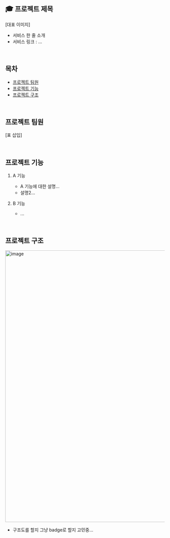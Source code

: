 ## 🎓 프로젝트 제목
[대표 이미지]
<br />

- 서비스 한 줄 소개
- 서비스 링크 : ...
<br />

## 목차
- [프로젝트 팀원](#프로젝트-팀원)
- [프로젝트 기능](#프로젝트-기능)
- [프로젝트 구조](#프로젝트-구조)

<br />

## 프로젝트 팀원

[표 삽입]

<br />

## 프로젝트 기능
1. A 기능
   - A 기능에 대한 설명...
   - 설명2...
  
2. B 기능
   - ...
  
<br />

## 프로젝트 구조
<img width="858" alt="image" src="https://github.com/WE-ARE-RACCOONS/postgraduate-back/assets/97458548/c9f17ec0-0bcc-4a7c-9c3b-6d1c6c44417a">

- 구조도를 할지 그냥 badge로 할지 고민중...
